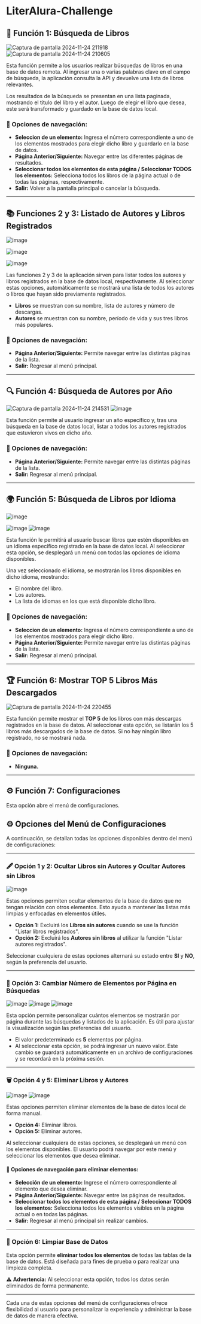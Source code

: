 # LiterAlura-Challenge

## 🚀 Función 1: Búsqueda de Libros
![Captura de pantalla 2024-11-24 211918](https://github.com/user-attachments/assets/f1cb4624-43e1-4418-a3a9-5b37ad90ca92)
![Captura de pantalla 2024-11-24 210605](https://github.com/user-attachments/assets/1b8b172f-b0ea-4dea-8bb3-657cf73994e2)

Esta función permite a los usuarios realizar búsquedas de libros en una base de datos remota. Al ingresar una o varias palabras clave en el campo de búsqueda, la aplicación consulta la API y devuelve una lista de libros relevantes.

Los resultados de la búsqueda se presentan en una lista paginada, mostrando el título del libro y el autor. Luego de elegir el libro que desea, este será transformado y guardado en la base de datos local.

### 📱 Opciones de navegación:
- **Seleccion de un elemento:** Ingresa el número correspondiente a uno de los elementos mostrados para elegir dicho libro y guardarlo en la base de datos.
- **Página Anterior/Siguiente:** Navegar entre las diferentes páginas de resultados.
- **Seleccionar todos los elementos de esta página / Seleccionar TODOS los elementos:** Selecciona todos los libros de la página actual o de todas las páginas, respectivamente.
- **Salir:** Volver a la pantalla principal o cancelar la búsqueda.

---

## 📚 Funciones 2 y 3: Listado de Autores y Libros Registrados

![image](https://github.com/user-attachments/assets/4ca06dc7-4969-4f29-a9b9-50d24dd34e76)

![image](https://github.com/user-attachments/assets/959e2f32-2830-458e-a2da-41c26482abea)

![image](https://github.com/user-attachments/assets/1d99eafc-471f-4197-9422-ad318f64519b)

Las funciones 2 y 3 de la aplicación sirven para listar todos los autores y libros registrados en la base de datos local, respectivamente. Al seleccionar estas opciones, automáticamente se mostrará una lista de todos los autores o libros que hayan sido previamente registrados.

- **Libros** se muestran con su nombre, lista de autores y número de descargas.
- **Autores** se muestran con su nombre, período de vida y sus tres libros más populares.

### 📱 Opciones de navegación:
- **Página Anterior/Siguiente:** Permite navegar entre las distintas páginas de la lista.
- **Salir:** Regresar al menú principal.

---

## 🔍 Función 4: Búsqueda de Autores por Año

![Captura de pantalla 2024-11-24 214531](https://github.com/user-attachments/assets/307a0753-9159-497b-8767-01ef01080bf9)
![image](https://github.com/user-attachments/assets/cb77ea6d-8076-4392-b90e-03052f7716c3)

Esta función permite al usuario ingresar un año específico y, tras una búsqueda en la base de datos local, listar a todos los autores registrados que estuvieron vivos en dicho año.

### 📱 Opciones de navegación:
- **Página Anterior/Siguiente:** Permite navegar entre las distintas páginas de la lista.
- **Salir:** Regresar al menú principal.

---

## 🌍 Función 5: Búsqueda de Libros por Idioma

![image](https://github.com/user-attachments/assets/8bcbe7d2-736c-41e3-8e20-1915e2bef6bd)

![image](https://github.com/user-attachments/assets/71a418ef-cc24-4fcb-88df-2559b1dc3514)
![image](https://github.com/user-attachments/assets/300210e6-59d2-45bd-8b82-17f86bcbaa1c)

Esta función le permitirá al usuario buscar libros que estén disponibles en un idioma específico registrado en la base de datos local. Al seleccionar esta opción, se desplegará un menú con todas las opciones de idioma disponibles.

Una vez seleccionado el idioma, se mostrarán los libros disponibles en dicho idioma, mostrando:
- El nombre del libro.
- Los autores.
- La lista de idiomas en los que está disponible dicho libro.

### 📱 Opciones de navegación:
- **Seleccion de un elemento:** Ingresa el número correspondiente a uno de los elementos mostrados para elegir dicho libro.
- **Página Anterior/Siguiente:** Permite navegar entre las distintas páginas de la lista.
- **Salir:** Regresar al menú principal.

---

## 🏆 Función 6: Mostrar TOP 5 Libros Más Descargados

![Captura de pantalla 2024-11-24 220455](https://github.com/user-attachments/assets/36022056-b9b6-4d11-8934-97c92af5a16c)

Esta función permite mostrar el **TOP 5** de los libros con más descargas registrados en la base de datos. Al seleccionar esta opción, se listarán los 5 libros más descargados de la base de datos. Si no hay ningún libro registrado, no se mostrará nada.

### 📱 Opciones de navegación:
- **Ninguna.**

---

## ⚙️ Función 7: Configuraciones

Esta opción abre el menú de configuraciones.



## ⚙️ Opciones del Menú de Configuraciones

A continuación, se detallan todas las opciones disponibles dentro del menú de configuraciones:

---

### 🖋️ Opción 1 y 2: Ocultar Libros sin Autores y Ocultar Autores sin Libros

![image](https://github.com/user-attachments/assets/de4340bc-fddd-44cc-ab8c-9b00fc2c733a)

Estas opciones permiten ocultar elementos de la base de datos que no tengan relación con otros elementos. Esto ayuda a mantener las listas más limpias y enfocadas en elementos útiles.

- **Opción 1:** Excluirá los **Libros sin autores** cuando se use la función "Listar libros registrados".
- **Opción 2:** Excluirá los **Autores sin libros** al utilizar la función "Listar autores registrados".

Seleccionar cualquiera de estas opciones alternará su estado entre **SI** y **NO**, según la preferencia del usuario.

---

### 🔢 Opción 3: Cambiar Número de Elementos por Página en Búsquedas

![image](https://github.com/user-attachments/assets/4254d512-5c94-479c-95d4-46beb95a47aa)
![image](https://github.com/user-attachments/assets/c7fed64f-3ce0-4046-90b5-c030b0f14ef7)
![image](https://github.com/user-attachments/assets/88053196-ed56-4439-990f-cfdd2773d1d9)

Esta opción permite personalizar cuántos elementos se mostrarán por página durante las búsquedas y listados de la aplicación. Es útil para ajustar la visualización según las preferencias del usuario.

- El valor predeterminado es **5** elementos por página.
- Al seleccionar esta opción, se podrá ingresar un nuevo valor. Este cambio se guardará automáticamente en un archivo de configuraciones y se recordará en la próxima sesión.

---

### 🗑️ Opción 4 y 5: Eliminar Libros y Autores

![image](https://github.com/user-attachments/assets/4bb86ce0-9b95-4e9c-ab29-244b482a0ea4)
![image](https://github.com/user-attachments/assets/001e8f66-4d11-4c0f-80b2-cafe34fa1bbf)

Estas opciones permiten eliminar elementos de la base de datos local de forma manual. 

- **Opción 4:** Eliminar libros.
- **Opción 5:** Eliminar autores.

Al seleccionar cualquiera de estas opciones, se desplegará un menú con los elementos disponibles. El usuario podrá navegar por este menú y seleccionar los elementos que desea eliminar.

#### 📱 Opciones de navegación para eliminar elementos:
- **Selección de un elemento:** Ingrese el número correspondiente al elemento que desea eliminar.
- **Página Anterior/Siguiente:** Navegar entre las páginas de resultados.
- **Seleccionar todos los elementos de esta página / Seleccionar TODOS los elementos:** Selecciona todos los elementos visibles en la página actual o en todas las páginas.
- **Salir:** Regresar al menú principal sin realizar cambios.

---

### 🧹 Opción 6: Limpiar Base de Datos

Esta opción permite **eliminar todos los elementos** de todas las tablas de la base de datos. Está diseñada para fines de prueba o para realizar una limpieza completa.

⚠️ **Advertencia:** Al seleccionar esta opción, todos los datos serán eliminados de forma permanente.

---

Cada una de estas opciones del menú de configuraciones ofrece flexibilidad al usuario para personalizar la experiencia y administrar la base de datos de manera efectiva.

